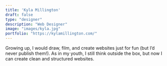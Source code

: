 ```yaml
---
title: 'Kyla Millington'
draft: false
type: "designer"
description: "Web Designer"
image: "images/kyla.jpg"
portfolio: "https://kylamillington.com/"
---
```

Growing up, I would draw, film, and create websites just for fun (but I’d never publish them!). As in my youth, I still think outside the box, but now I can create clean and structured websites.
